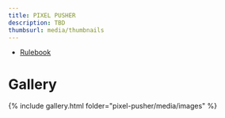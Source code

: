 ```yaml
---
title: PIXEL PUSHER
description: TBD
thumbsurl: media/thumbnails
---
```

- [Rulebook](rules.html)

# Gallery
{% include gallery.html folder="pixel-pusher/media/images" %}